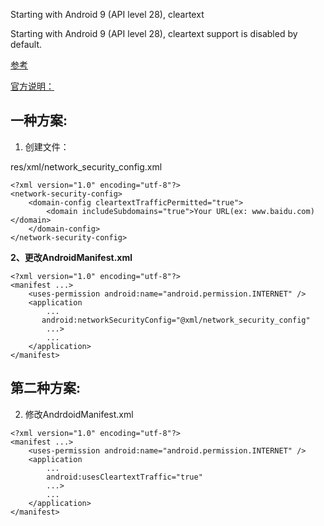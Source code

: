 Starting with Android 9 (API level 28), cleartext 

Starting with Android 9 (API level 28), cleartext support is disabled by default.

[参考](https://stackoverflow.com/questions/45940861/android-8-cleartext-http-traffic-not-permitted)

[官方说明：](https://developer.android.com/training/articles/security-config#CleartextTrafficPermitted)

## 一种方案:

1. 创建文件：

res/xml/network_security_config.xml
```
<?xml version="1.0" encoding="utf-8"?>
<network-security-config>
    <domain-config cleartextTrafficPermitted="true">
        <domain includeSubdomains="true">Your URL(ex: www.baidu.com)</domain>
    </domain-config>
</network-security-config>
```
**2、更改AndroidManifest.xml**
```
<?xml version="1.0" encoding="utf-8"?>
<manifest ...>
    <uses-permission android:name="android.permission.INTERNET" />
    <application
        ...
       android:networkSecurityConfig="@xml/network_security_config"
        ...>
        ...
    </application>
</manifest>
```
## 第二种方案:

2. 修改AndrdoidManifest.xml
```
<?xml version="1.0" encoding="utf-8"?>
<manifest ...>
    <uses-permission android:name="android.permission.INTERNET" />
    <application
        ...
        android:usesCleartextTraffic="true"
        ...>
        ...
    </application>
</manifest>
```